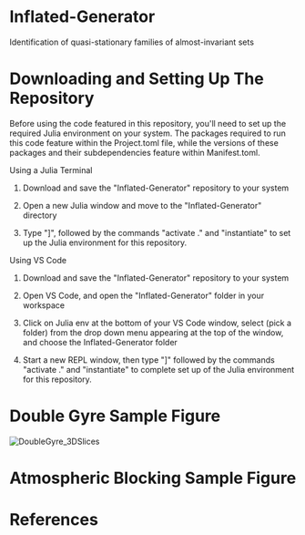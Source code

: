 # Inflated-Generator
Identification of quasi-stationary families of almost-invariant sets

# Downloading and Setting Up The Repository

Before using the code featured in this repository, you'll need to set up the required Julia
environment on your system. The packages required to run this code feature within the Project.toml
file, while the versions of these packages and their subdependencies feature within Manifest.toml.

Using a Julia Terminal

1. Download and save the "Inflated-Generator" repository to your system

2. Open a new Julia window and move to the "Inflated-Generator" directory

3. Type "]", followed by the commands "activate ." and "instantiate" to set up the Julia environment
for this repository.

Using VS Code

1. Download and save the "Inflated-Generator" repository to your system

2. Open VS Code, and open the "Inflated-Generator" folder in your workspace

3. Click on Julia env at the bottom of your VS Code window, select (pick a folder) from the drop down menu
appearing at the top of the window, and choose the Inflated-Generator folder

4. Start a new REPL window, then type "]" followed by the commands "activate ." and "instantiate" to complete
set up of the Julia environment for this repository.

# Double Gyre Sample Figure

![DoubleGyre_3DSlices](https://github.com/gfroyland/Inflated-Generator/assets/168791783/62afbbad-f46a-4e7f-baf4-9c85405ea945)

# Atmospheric Blocking Sample Figure

# References
